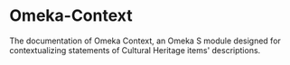 # Omeka-Context
The documentation of Omeka Context, an Omeka S module designed for contextualizing statements of Cultural Heritage items' descriptions.

